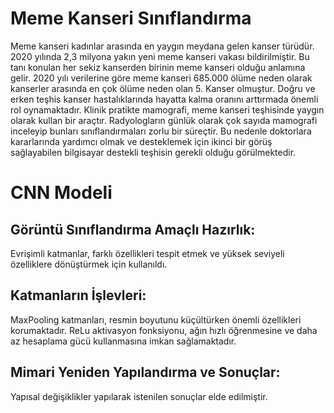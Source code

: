 # Meme Kanseri Sınıflandırma
Meme kanseri kadınlar arasında en yaygın meydana gelen kanser türüdür. 2020 yılında 2,3 milyona yakın yeni meme kanseri vakası bildirilmiştir. Bu tanı konulan her sekiz kanserden birinin meme kanseri olduğu anlamına gelir. 2020 yılı verilerine göre meme kanseri 685.000 ölüme neden olarak kanserler arasında en çok ölüme neden olan 5. Kanser olmuştur. Doğru ve erken teşhis kanser hastalıklarında hayatta kalma oranını arttırmada önemli rol oynamaktadır. Klinik pratikte mamografi, meme kanseri teşhisinde yaygın olarak kullan bir araçtır. Radyologların günlük olarak çok sayıda mamografi inceleyip bunları sınıflandırmaları zorlu bir süreçtir. Bu nedenle doktorlara kararlarında yardımcı olmak ve desteklemek için ikinci bir görüş sağlayabilen bilgisayar destekli teşhisin gerekli olduğu görülmektedir.
# CNN Modeli
## Görüntü Sınıflandırma Amaçlı Hazırlık:
Evrişimli katmanlar, farklı özellikleri tespit etmek ve yüksek seviyeli özelliklere dönüştürmek için kullanıldı.
## Katmanların İşlevleri:
MaxPooling katmanları, resmin boyutunu küçültürken önemli özellikleri korumaktadır.
ReLu aktivasyon fonksiyonu, ağın hızlı öğrenmesine ve daha az hesaplama gücü kullanmasına imkan sağlamaktadır.
## Mimari Yeniden Yapılandırma ve Sonuçlar:
Yapısal değişiklikler yapılarak istenilen sonuçlar elde edilmiştir.
